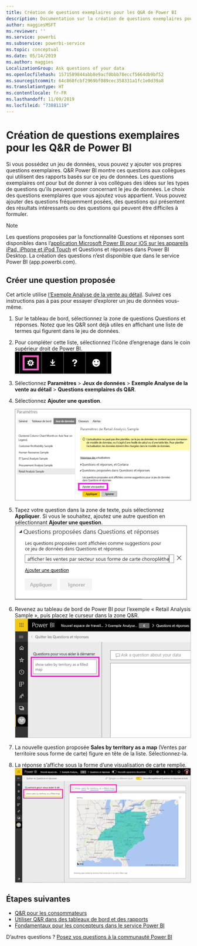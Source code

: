 ```yaml
---
title: Création de questions exemplaires pour les Q&R de Power BI
description: Documentation sur la création de questions exemplaires pour les Q&R de Power BI
author: maggiesMSFT
ms.reviewer: ''
ms.service: powerbi
ms.subservice: powerbi-service
ms.topic: conceptual
ms.date: 05/14/2019
ms.author: maggies
LocalizationGroup: Ask questions of your data
ms.openlocfilehash: 1571589844abb8e9acf0bbb78eccf5664db9bf52
ms.sourcegitcommit: 64c860fcbf2969bf089cec358331a1fc1e0d39a8
ms.translationtype: HT
ms.contentlocale: fr-FR
ms.lasthandoff: 11/09/2019
ms.locfileid: "73881119"
---
```

# <a name="create-featured-questions-for-power-bi-qa"></a>Création de questions exemplaires pour les Q&R de Power BI
Si vous possédez un jeu de données, vous pouvez y ajouter vos propres questions exemplaires. Q&R Power BI montre ces questions aux collègues qui utilisent des rapports basés sur ce jeu de données.  Les questions exemplaires ont pour but de donner à vos collègues des idées sur les types de questions qu’ils peuvent poser concernant le jeu de données. Le choix des questions exemplaires que vous ajoutez vous appartient. Vous pouvez ajouter des questions fréquemment posées, des questions qui présentent des résultats intéressants ou des questions qui peuvent être difficiles à formuler.


> [!NOTE]
> Les questions proposées par la fonctionnalité Questions et réponses sont disponibles dans l’[application Microsoft Power BI pour iOS sur les appareils iPad, iPhone et iPod Touch](consumer/mobile/mobile-apps-ios-qna.md) et Questions et réponses dans Power BI Desktop. La création des questions n’est disponible que dans le service Power BI (app.powerbi.com).
> 

## <a name="create-a-featured-question"></a>Créer une question proposée

Cet article utilise [l’Exemple Analyse de la vente au détail](sample-datasets.md). Suivez ces instructions pas à pas pour essayer d’explorer un jeu de données vous-même.

1. Sur le tableau de bord, sélectionnez la zone de questions Questions et réponses.   Notez que les Q&R sont déjà utiles en affichant une liste de termes qui figurent dans le jeu de données.
2. Pour compléter cette liste, sélectionnez l’icône d’engrenage dans le coin supérieur droit de Power BI.  
   ![icône d’engrenage](media/service-q-and-a-create-featured-questions/pbi_gearicon2.jpg)
3. Sélectionnez **Paramètres** &gt; **Jeux de données** &gt; **Exemple Analyse de la vente au détail** &gt; **Questions exemplaires ds Q&R**.  
4. Sélectionnez **Ajouter une question**.
   
   ![menu Paramètres](media/service-q-and-a-create-featured-questions/power-bi-settings.png)
5. Tapez votre question dans la zone de texte, puis sélectionnez **Appliquer**.   Si vous le souhaitez, ajoutez une autre question en sélectionnant **Ajouter une question**.  
   ![Volet Questions proposées dans Questions et réponses](media/service-q-and-a-create-featured-questions/power-bi-type-featured-question.png)
6. Revenez au tableau de bord de Power BI pour l’exemple « Retail Analysis Sample », puis placez le curseur dans la zone Q&R.   
   ![Zone de questions Q&R avec une question proposée](media/service-q-and-a-create-featured-questions/power-bi-qna-featured-question-to-start.png)
7. La nouvelle question proposée **Sales by territory as a map** (Ventes par territoire sous forme de carte) figure en tête de la liste. Sélectionnez-la.  
8. La réponse s’affiche sous la forme d’une visualisation de carte remplie.  
   ![Question proposée par Q&R ayant obtenu une réponse : visualisation de carte](media/service-q-and-a-create-featured-questions/power-bi-qna-featured-question.png)

## <a name="next-steps"></a>Étapes suivantes

- [Q&R pour les consommateurs](consumer/end-user-q-and-a.md)  
- [Utiliser Q&R dans des tableaux de bord et des rapports](power-bi-tutorial-q-and-a.md)  
- [Fondamentaux pour les concepteurs dans le service Power BI](service-basic-concepts.md)  

D’autres questions ? [Posez vos questions à la communauté Power BI](https://community.powerbi.com/)

